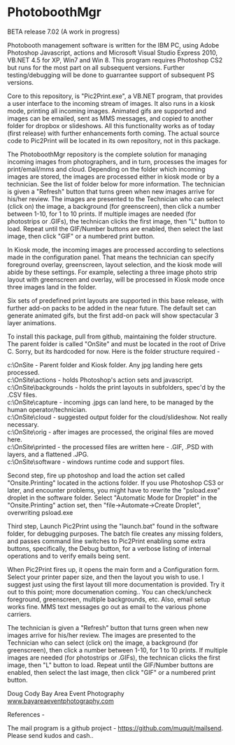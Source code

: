 PhotoboothMgr
=============

BETA release 7.02 (A work in progress)

Photobooth management software is written for the IBM PC, using Adobe Photoshop Javascript, actions and Microsoft Visual Studio Express 2010, VB.NET 4.5 for XP, Win7 and Win 8.  This program requires Photoshop CS2 but runs for the most part on all subsequent versions.  Further testing/debugging will be done to guarrantee support of subsequent PS versions.

Core to this repository, is "Pic2Print.exe", a VB.NET program, that provides a user interface to the incoming stream
of images.  It also runs in a kiosk mode, printing all incoming images.  Animated gifs are supported and images can be emailed, sent as MMS messages, and copied to another folder for dropbox or slideshows.  All this functionality works as of today (first release) with further enhancements forth coming.  The actual source code to Pic2Print will be located in its own repository, not in this package.  

The PhotoboothMgr repository is the complete solution for managing incoming images from photographers, and in turn, processes the images for print/email/mms and cloud.  Depending on the folder which incoming images are stored, the images are processed either in kiosk mode or by a technician.  See the list of folder below for more information. The technician is given a "Refresh" button that turns green when new images arrive for his/her review.  The images are presented to the Technician who can select (click on) the image, a background (for greenscreen), then click a number between 1-10, for 1 to 10 prints.  If multiple images are needed (for photostrips or .GIFs), the technican clicks the first image, then "L" button to load. Repeat until the GIF/Number buttons are enabled, then select the last image, then click "GIF" or a numbered print button.

In Kiosk mode, the incoming images are processed according to selections made in the configuration panel.  That means the technician can specify foreground overlay, greenscreen, layout selection, and the kiosk mode will abide by these settings.  For example, selecting a three image photo strip layout with greenscreen and overlay, will be processed in Kiosk mode once three images land in the folder.

Six sets of predefined print layouts are supported in this base release, with further add-on packs to be added in the near future.  The default set can generate animated gifs, but the first add-on pack will show spectacular 3 layer animations.

To install this package, pull from github, maintaining the folder structure.  The parent folder is called "OnSite" and must be located in the root of Drive C.  Sorry, but its hardcoded for now.  Here is the folder structure required -

c:\OnSite                - Parent folder and Kiosk folder. Any jpg landing here gets processed.<br>
c:\OnSite\actions        - holds Photoshop's action sets and javascript.<br>
c:\OnSite\backgrounds    - holds the print layouts in subfolders, spec'd by the .CSV files.<br>
c:\OnSite\capture        - incoming .jpgs can land here, to be managed by the human operator/technician.<br>
c:\OnSite\cloud          - suggested output folder for the cloud/slideshow.  Not really necessary.<br>
c:\OnSite\orig           - after images are processed, the original files are moved here.<br>
c:\OnSite\printed        - the processed files are written here - .GIF, .PSD with layers, and a flattened .JPG.<br>
c:\OnSite\software       - windows runtime code and support files.<br>

Second step, fire up photoshop and load the action set called "Onsite.Printing" located in the actions folder. If you
use Photoshop CS3 or later, and encounter problems, you might have to rewrite the "psload.exe" droplet in the software folder. Select "Automatic Mode for Droplet" in the "Onsite.Printing" action set, then "file->Automate->Create Droplet",
overwriting psload.exe

Third step, Launch Pic2Print using the "launch.bat" found in the software folder, for debugging purposes.  The batch file  creates any missing folders, and passes command line switches to Pic2Print enabling some extra buttons, specifically, the Debug button, for a verbose listing of internal operations and to verify emails being sent.

When Pic2Print fires up, it opens the main form and a Configuration form.  Select your printer paper size, and then
the layout you wish to use.  I suggest just using the first layout till more documentation is provided. Try it out
to this point; more documenation coming..  You can check/uncheck foreground, greenscreen, multiple backgrounds, etc. Also, email setup works fine.  MMS text messages go out as email to the various phone carriers.  

The technician is given a "Refresh" button that turns green when new images arrive for his/her review.  The images are presented to the Technician who can select (click on) the image, a background (for greenscreen), then click a number between 1-10, for 1 to 10 prints.  If multiple images are needed (for photostrips or .GIFs), the technican clicks the first image, then "L" button to load. Repeat until the GIF/Number buttons are enabled, then select the last image, then click "GIF" or a numbered print button.

Doug Cody
Bay Area Event Photography
www.bayareaeventphotography.com

References - 

The mail program is a github project - https://github.com/muquit/mailsend.  Please send kudos and cash..




